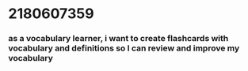# 2180607359

### as a vocabulary learner, i want to create flashcards with vocabulary and definitions so I can review and improve my vocabulary ###
